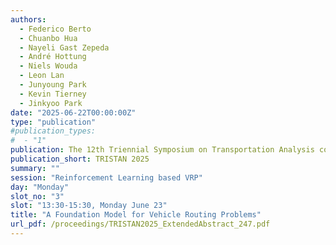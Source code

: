```yaml
---
authors:
  - Federico Berto
  - Chuanbo Hua
  - Nayeli Gast Zepeda
  - André Hottung
  - Niels Wouda
  - Leon Lan
  - Junyoung Park
  - Kevin Tierney
  - Jinkyoo Park
date: "2025-06-22T00:00:00Z"
type: "publication"
#publication_types:
#  - "1"
publication: The 12th Triennial Symposium on Transportation Analysis conference
publication_short: TRISTAN 2025
summary: ""
session: "Reinforcement Learning based VRP"
day: "Monday"
slot_no: "3"
slot: "13:30-15:30, Monday June 23"
title: "A Foundation Model for Vehicle Routing Problems"
url_pdf: /proceedings/TRISTAN2025_ExtendedAbstract_247.pdf
---
```

